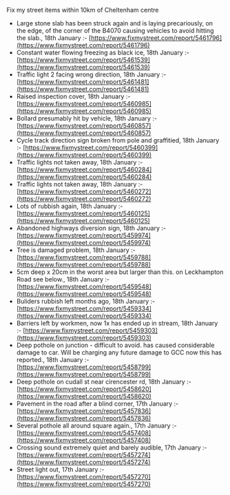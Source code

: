 Fix my street items within 10km of Cheltenham centre

<!-- fix_marker starts -->

- Large stone slab has been struck again and is laying precariously, on the edge, of the corner of the B4070 causing vehicles to avoid hitting the slab., 18th January :- [https://www.fixmystreet.com/report/5461796](https://www.fixmystreet.com/report/5461796)
- Constant water flowing freezing as black ice, 18th January :- [https://www.fixmystreet.com/report/5461539](https://www.fixmystreet.com/report/5461539)
- Traffic light 2 facing wrong direction, 18th January :- [https://www.fixmystreet.com/report/5461481](https://www.fixmystreet.com/report/5461481)
- Raised inspection cover, 18th January :- [https://www.fixmystreet.com/report/5460985](https://www.fixmystreet.com/report/5460985)
- Bollard presumably hit by vehicle, 18th January :- [https://www.fixmystreet.com/report/5460857](https://www.fixmystreet.com/report/5460857)
- Cycle track direction sign broken from pole and graffitied, 18th January :- [https://www.fixmystreet.com/report/5460399](https://www.fixmystreet.com/report/5460399)
- Traffic lights not taken away, 18th January :- [https://www.fixmystreet.com/report/5460284](https://www.fixmystreet.com/report/5460284)
- Traffic lights not taken away, 18th January :- [https://www.fixmystreet.com/report/5460272](https://www.fixmystreet.com/report/5460272)
- Lots of rubbish again, 18th January :- [https://www.fixmystreet.com/report/5460125](https://www.fixmystreet.com/report/5460125)
- Abandoned highways diversion sign, 18th January :- [https://www.fixmystreet.com/report/5459974](https://www.fixmystreet.com/report/5459974)
- Tree is damaged problem, 18th January :- [https://www.fixmystreet.com/report/5459788](https://www.fixmystreet.com/report/5459788)
- 5cm deep x 20cm in the worst area but larger than this. on Leckhampton Road see below., 18th January :- [https://www.fixmystreet.com/report/5459548](https://www.fixmystreet.com/report/5459548)
- Buliders rubbish left months ago, 18th January :- [https://www.fixmystreet.com/report/5459334](https://www.fixmystreet.com/report/5459334)
- Barriers left by workmen, now 1x has ended up in stream, 18th January :- [https://www.fixmystreet.com/report/5459303](https://www.fixmystreet.com/report/5459303)
- Deep pothole on junction - difficult to avoid. has caused considerable damage to car. Will be charging any future damage to GCC now this has reported., 18th January :- [https://www.fixmystreet.com/report/5458799](https://www.fixmystreet.com/report/5458799)
- Deep pothole on cudall st near cirencester rd, 18th January :- [https://www.fixmystreet.com/report/5458620](https://www.fixmystreet.com/report/5458620)
- Pavement in the road after a blind corner, 17th January :- [https://www.fixmystreet.com/report/5457836](https://www.fixmystreet.com/report/5457836)
- Several pothole all around square again., 17th January :- [https://www.fixmystreet.com/report/5457408](https://www.fixmystreet.com/report/5457408)
- Crossing sound extremely quiet and barely audible, 17th January :- [https://www.fixmystreet.com/report/5457274](https://www.fixmystreet.com/report/5457274)
- Street light out, 17th January :- [https://www.fixmystreet.com/report/5457270](https://www.fixmystreet.com/report/5457270)

<!-- fix_marker ends -->